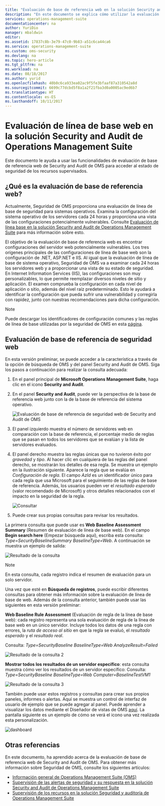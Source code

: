 ```yaml
---
title: "Evaluación de base de referencia web en la solución Security and Audit de Operations Management Suite | Microsoft Docs"
description: "En este documento se explica cómo utilizar la evaluación de base de referencia web de la solución Security and Audit de OMS para realizar una evaluación de la base de referencia web de todos los servidores web supervisados para fines de cumplimiento y seguridad."
services: operations-management-suite
documentationcenter: na
author: YuriDio
manager: mbaldwin
editor: 
ms.assetid: 17837c8b-3e79-47c0-9b83-a51c6ca44ca6
ms.service: operations-management-suite
ms.custom: oms-security
ms.devlang: na
ms.topic: hero-article
ms.tgt_pltfrm: na
ms.workload: na
ms.date: 08/18/2017
ms.author: yurid
ms.openlocfilehash: 40b0c6ca933ea02ac9f5fe3bfaaf87a310542a8d
ms.sourcegitcommit: 6699c77dcbd5f8a1a2f21fba3d0a0005ac9ed6b7
ms.translationtype: HT
ms.contentlocale: es-ES
ms.lasthandoff: 10/11/2017
---
```

# <a name="web-baseline-assessment-in-operations-management-suite-security-and-audit-solution"></a>Evaluación de línea de base web en la solución Security and Audit de Operations Management Suite
Este documento le ayuda a usar las funcionalidades de evaluación de base de referencia web de Security and Audit de OMS para acceder al estado de seguridad de los recursos supervisados.

## <a name="what-is-web-baseline-assessment"></a>¿Qué es la evaluación de base de referencia web?
Actualmente, Seguridad de OMS proporciona una evaluación de línea de base de seguridad para sistemas operativos. Examina la configuración del sistema operativo de los servidores cada 24 horas y proporciona una vista de las configuraciones potencialmente vulnerables. Consulte [Evaluación de línea base en la solución Security and Audit de Operations Management Suite](https://docs.microsoft.com/azure/operations-management-suite/oms-security-baseline) para más información sobre esto.

El objetivo de la evaluación de base de referencia web es encontrar configuraciones del servidor web potencialmente vulnerables. Los tres orígenes principales de las configuraciones de línea de base web son la configuración de .NET, ASP.NET e IIS.  Al igual que la evaluación de línea de base de sistema operativo, Seguridad de OMS va a examinar cada 24 horas los servidores web y a proporcionar una vista de su estado de seguridad.  En Internet Information Services (IIS), las configuraciones son muy personalizables, lo que permite reemplazar diversos niveles de sitio y aplicación. El examen comprueba la configuración en cada nivel de aplicación o sitio, además del nivel raíz predeterminado. Esto le ayudará a identificar la configuración que pueda sufrir una vulnerabilidad y corregirla con rapidez, junto con nuestras recomendaciones para dicha configuración.

>[!NOTE] 
>Puede descargar los identificadores de configuración comunes y las reglas de línea de base utilizadas por la seguridad de OMS en esta [página](https://gallery.technet.microsoft.com/Azure-Security-Center-a789e335?redir=0).


## <a name="web-security-baseline-assessment"></a>Evaluación de base de referencia de seguridad web

En esta versión preliminar, se puede acceder a la característica a través de la opción de búsqueda de OMS y del panel Security and Audit de OMS. Siga los pasos a continuación para realizar la consulta adecuada:

1. En el panel principal de **Microsoft Operations Management Suite**, haga clic en el icono **Security and Audit**.
2. En el panel **Security and Audit**, puede ver la perspectiva de la base de referencia web junto con la de la base de referencia del sistema operativo.
   
    ![Evaluación de base de referencia de seguridad web de Security and Audit de OMS](./media/oms-security-web-baseline/oms-security-web-baseline-fig5.png)

3. El panel izquierdo muestra el número de servidores web en comparación con la base de referencia, el porcentaje medio de reglas que se pasan en todos los servidores que se evalúan y la lista de servidores evaluados.
4. El panel derecho muestra las reglas únicas que no tuvieron éxito por *gravedad* y *tipo*. Al hacer clic en cualquiera de las reglas del panel derecho, se mostrarán los detalles de esa regla. Se muestra un ejemplo en la ilustración siguiente. Aparece la regla que se evalúa en *Configuración de regla*. El campo *AzId* es un identificador único para cada regla que usa Microsoft para el seguimiento de las reglas de base de referencia. Además, los usuarios pueden ver el *resultado esperado* (valor recomendado de Microsoft) y otros detalles relacionados con el impacto en la seguridad de la regla.
    
    ![Consultar](./media/oms-security-web-baseline/oms-security-web-baseline-fig6.png)

5. Puede crear sus propias consultas para revisar los resultados. 

La primera consulta que puede usar es **Web Baseline Assessment Summary** (Resumen de evaluación de línea de base web). En el campo **Begin search here** (Empezar búsqueda aquí), escriba esta consulta: *Type=SecurityBaselineSummary BaselineType=Web*. A continuación se muestra un ejemplo de salida:

![Resultado de la consulta](./media/oms-security-web-baseline/oms-security-web-baseline-fig7.png)

>[!NOTE] 
>En esta consulta, cada registro indica el resumen de evaluación para un solo servidor.

Una vez que esté en **Búsqueda de registros**, puede escribir diferentes consultas para obtener más información sobre la evaluación de línea de base de web. Además de la consulta anterior, también puede usar las siguientes en esta versión preliminar:

**Web Baseline Rule Assessment** (Evaluación de regla de la línea de base web): cada registro representa una sola evaluación de regla de la línea de base web en un único servidor. Incluye todos los datos de una regla con errores, la *ruta de acceso al sitio* en que la regla se evaluó, el *resultado esperado* y el *resultado real*.

Consulta: *Type=SecurityBaseline BaselineType=Web AnalyzeResult=Failed*

![Resultado de la consulta 2](./media/oms-security-web-baseline/oms-security-web-baseline-fig8.png)

**Mostrar todos los resultados de un servidor específico**: esta consulta muestra cómo ver los resultados de un servidor específico: Consulta: *Type=SecurityBaseline BaselineType=Web Computer=BaselineTestVM1*

![Resultado de la consulta 3](./media/oms-security-web-baseline/oms-security-web-baseline-fig3.png)

También puede usar estos registros y consultas para crear sus propios paneles, informes o alertas. Aquí se muestra un control de interfaz de usuario de ejemplo que se puede agregar al panel. Puede aprender a visualizar los datos mediante el Diseñador de vistas de OMS [aquí](https://blogs.technet.microsoft.com/msoms/2016/06/30/oms-view-designer-visualize-your-data-your-way/). La pantalla siguiente es un ejemplo de cómo se verá el icono una vez realizada esta personalización.

![dashboard](./media/oms-security-web-baseline/oms-security-web-baseline-fig4.png)

## <a name="see-also"></a>Otras referencias
En este documento, ha aprendido acerca de la evaluación de base de referencia web de Security and Audit de OMS. Para obtener más información sobre Seguridad de OMS, consulte los siguientes artículos:

* [Información general de Operations Management Suite (OMS)](operations-management-suite-overview.md)
* [Supervisión de las alertas de seguridad y su respuesta en la solución Security and Audit de Operations Management Suite](oms-security-responding-alerts.md)
* [Supervisión de los recursos en la solución Seguridad y auditoría de Operations Management Suite](oms-security-monitoring-resources.md)

